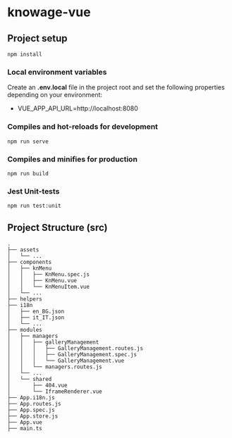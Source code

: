 # knowage-vue

## Project setup
```
npm install
```
### Local environment variables  
Create an **.env.local** file in the project root and set the following properties depending on your environment:
- VUE_APP_API_URL=http://localhost:8080


### Compiles and hot-reloads for development
```
npm run serve
```

### Compiles and minifies for production
```
npm run build
```

### Jest Unit-tests
```
npm run test:unit
```

## Project Structure (src)
```
.
├── assets
│   └── ...
├── components
│   ├── knMenu
│   │   ├── KnMenu.spec.js
│   │   ├── KnMenu.vue
│   │   └── KnMenuItem.vue
│   └── ...
├── helpers
├── i18n
│   ├── en_BG.json
│   ├── it_IT.json
│   └── ...
├── modules
│   ├── managers
│   │   ├── galleryManagement
│   │   │   ├── GalleryManagement.routes.js
│   │   │   ├── GalleryManagement.spec.js
│   │   │   └── GalleryManagement.vue
│   │   └── managers.routes.js
│   └── ...
│   └── shared
│       ├── 404.vue
│       └── IframeRenderer.vue
├── App.i18n.js
├── App.routes.js
├── App.spec.js
├── App.store.js
├── App.vue
├── main.ts
```